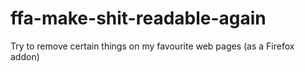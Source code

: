 # ffa-make-shit-readable-again
Try to remove certain things on my favourite web pages (as a Firefox addon)
